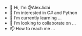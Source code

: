 - 👋 Hi, I’m @AlexJidai
- 👀 I’m interested in C# and Python
- 🌱 I’m currently learning ...
- 💞️ I’m looking to collaborate on ...
- 📫 How to reach me ...

<!---
AlexJidai/AlexJidai is a ✨ special ✨ repository because its `README.md` (this file) appears on your GitHub profile.
You can click the Preview link to take a look at your changes.
--->
